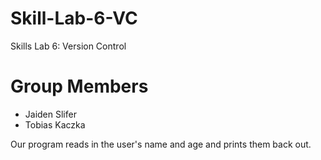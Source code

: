 # Skill-Lab-6-VC
Skills Lab 6: Version Control

# Group Members
* Jaiden Slifer
* Tobias Kaczka

Our program reads in the user's name and age and prints them back out.
